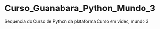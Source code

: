 # Curso_Guanabara_Python_Mundo_3
Sequência do Curso de Python da plataforma Curso em vídeo, mundo 3
